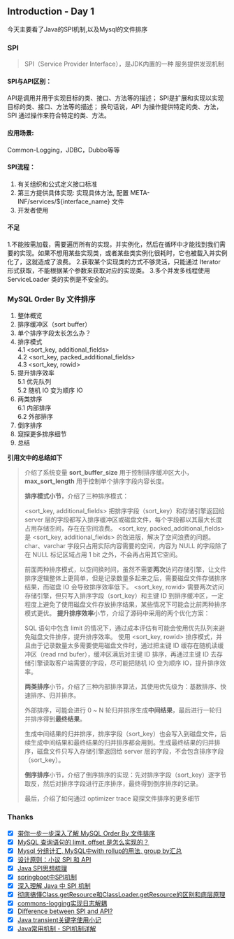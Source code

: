 ## Introduction - Day 1 

今天主要看了Java的SPI机制,以及Mysql的文件排序
### SPI
> SPI（Service Provider Interface），是JDK内置的一种 服务提供发现机制
#### SPI与API区别：
API是调用并用于实现目标的类、接口、方法等的描述；
SPI是扩展和实现以实现目标的类、接口、方法等的描述；
换句话说，API 为操作提供特定的类、方法，SPI 通过操作来符合特定的类、方法。
#### 应用场景: 
Common-Logging，JDBC，Dubbo等等
#### SPI流程：
1. 有关组织和公式定义接口标准
2. 第三方提供具体实现: 实现具体方法, 配置 META-INF/services/${interface_name} 文件
3. 开发者使用

#### 不足
1.不能按需加载，需要遍历所有的实现，并实例化，然后在循环中才能找到我们需要的实现。如果不想用某些实现类，或者某些类实例化很耗时，它也被载入并实例化了，这就造成了浪费。
2.获取某个实现类的方式不够灵活，只能通过 Iterator 形式获取，不能根据某个参数来获取对应的实现类。
3.多个并发多线程使用 ServiceLoader 类的实例是不安全的。

### MySQL Order By 文件排序
1. 整体概览
2. 排序缓冲区（sort buffer）
3. 单个排序字段太长怎么办？
4. 排序模式  
    4.1 <sort_key, additional_fields>  
    4.2 <sort_key, packed_additional_fields>  
    4.3 <sort_key, rowid>
5. 提升排序效率  
    5.1 优先队列  
    5.2 随机 IO 变为顺序 IO
6. 两类排序  
    6.1 内部排序  
    6.2 外部排序
7. 倒序排序
8. 窥探更多排序细节
9. 总结


**引用文中的总结如下**
>介绍了系统变量 **sort_buffer_size** 用于控制排序缓冲区大小，**max_sort_length** 用于控制单个排序字段内容长度。
>
>**排序模式小节**，介绍了三种排序模式：
>
><sort_key, additional_fields> 把排序字段（sort_key）和存储引擎返回给 server 层的字段都写入排序缓冲区或磁盘文件，每个字段都以其最大长度占用存储空间，存在在空间浪费。
><sort_key, packed_additional_fields> 是 <sort_key, additional_fields> 的改进版，解决了空间浪费的问题。char、varchar 字段只占用实际内容需要的空间，内容为 NULL 的字段除了在 NULL 标记区域占用 1 bit 之外，不会再占用其它空间。
> 
>前面两种排序模式，以空间换时间，虽然不需要**两次**访问存储引擎，让文件排序逻辑整体上更简单，但是记录数量多起来之后，需要磁盘文件存储排序结果，而磁盘 IO 会导致排序效率低下。
><sort_key, rowid> 需要两次访问存储引擎，但只写入排序字段（sort_key）和主键 ID 到排序缓冲区，一定程度上避免了使用磁盘文件存放排序结果，某些情况下可能会比前两种排序模式更优。
>**提升排序效率**小节，介绍了源码中采用的两个优化方案：
>
>SQL 语句中包含 limit 的情况下，通过成本评估有可能会使用优先队列来避免磁盘文件排序，提升排序效率。
>使用 <sort_key, rowid> 排序模式，并且由于记录数量太多需要使用磁盘文件时，通过把主键 ID 缓存在随机读缓冲区（read rnd bufer），缓冲区满后对主键 ID 排序，再通过主键 ID 去存储引擎读取客户端需要的字段，尽可能把随机 IO 变为顺序 IO，提升排序效率。
> 
>**两类排序**小节，介绍了三种内部排序算法，其使用优先级为：基数排序、快速排序、归并排序。
>
>外部排序，可能会进行 0 ~ N 轮归并排序生成**中间结果**，最后进行一轮归并排序得到**最终结果**。
>
>生成中间结果的归并排序，排序字段（sort_key）也会写入到磁盘文件，后续生成中间结果和最终结果的归并排序都会用到。生成最终结果的归并排序，磁盘文件只写入存储引擎返回给 server 层的字段，不会包含排序字段（sort_key）。
>
>**倒序排序**小节，介绍了倒序排序的实现：先对排序字段（sort_key）逐字节取反，然后对排序字段进行正序排序，最终得到倒序排序的记录。
>
>最后，介绍了如何通过 optimizer trace 窥探文件排序的更多细节

### Thanks
- [x] [带你一步一步深入了解 MySQL Order By 文件排序](https://mp.weixin.qq.com/s/YBWbEahWp0uVN_n9jAFU0A)
- [x] [MySQL 查询语句的 limit, offset 是怎么实现的？](https://mp.weixin.qq.com/s?__biz=Mzg3Njc0NzUwNQ==&mid=2247483766&idx=1&sn=cb61d035c97123e6308b1a2e41ea447c&chksm=cf2ccee8f85b47fe2e60decfac2ca039ec74430fee821a9b3ee2e6b8372cff71700a2856a86b&scene=21#wechat_redirect)
- [x] [Mysql 分组计汇, MySQL中with rollup的用法, group by汇总](https://justcode.ikeepstudying.com/2019/03/mysql-%E5%88%86%E7%BB%84%E8%AE%A1%E6%B1%87-mysql%E4%B8%ADwith-rollup%E7%9A%84%E7%94%A8%E6%B3%95-group-by%E6%B1%87%E6%80%BB/)
- [x] [设计原则：小议 SPI 和 API](https://www.cnblogs.com/happyframework/p/3325560.html)
- [x] [Java SPI思想梳理](https://zhuanlan.zhihu.com/p/28909673)
- [x] [springboot中SPI机制](https://www.jianshu.com/p/0d196ad23915)
- [x] [深入理解 Java 中 SPI 机制](http://blog.itpub.net/69912579/viewspace-2656555/) 
- [x] [彻底搞懂Class.getResource和ClassLoader.getResource的区别和底层原理](https://blog.csdn.net/zhangshk_/article/details/82704010)
- [x] [commons-logging实现日志解耦](https://blog.csdn.net/sakurainluojia/article/details/53534949)
- [x] [Difference between SPI and API?](https://stackoverflow.com/questions/2954372/difference-between-spi-and-api)
- [x] [Java transient关键字使用小记](https://www.cnblogs.com/lanxuezaipiao/p/3369962.html)
- [x] [Java常用机制 - SPI机制详解](https://www.pdai.tech/md/java/advanced/java-advanced-spi.html)
